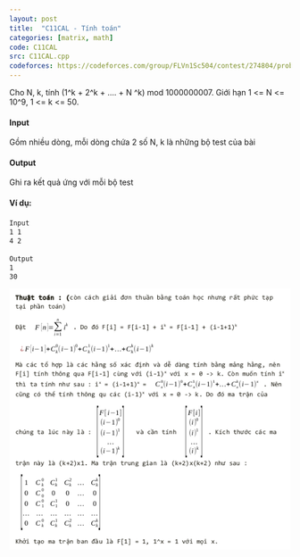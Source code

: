 ```yaml
---
layout: post
title:  "C11CAL - Tính toán"
categories: [matrix, math]
code: C11CAL
src: C11CAL.cpp
codeforces: https://codeforces.com/group/FLVn1Sc504/contest/274804/problem/R
---
```



Cho N, k, tính (1^k \+ 2^k \+ …. + N ^k) mod 1000000007. Giới hạn 1 <= N <= 10^9, 1 <= k <= 50. 

#### Input

Gồm nhiều dòng, mỗi dòng chứa 2 số N, k là những bộ test của bài

#### Output

Ghi ra kết quả ứng với mỗi bộ test

#### Ví dụ:

```
Input
1 1
4 2

Output
1
30
```

<!--more-->




<img src="/static/img/posts/C11CAL.png">
